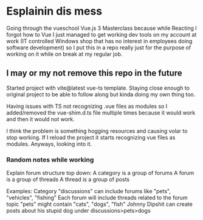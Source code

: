 # Esplainin dis mess

Going through the vueschool Vue.js 3 Masterclass because while Reacting I forgot how to Vue
I just managed to get working dev tools on my account at work (IT controlled Windows shop that has no interest in employees doing software development) so I put this in a repo really just for the purpose of working on it while on break at my regular job.

## I may or my not remove this repo in the future

Started project with vite@latest vue-ts template. Staying close enough to original project to be able to follow along but kinda doing my own thing too.

Having issues with TS not recognizing .vue files as modules so I added/removed the vue-shim.d.ts file multiple times because it would work and then it would not work.

I think the problem is something hogging resources and causing volar to stop working. If I reload the project it starts recognizing vue files as modules. Anyways, looking into it.

### Random notes while working

Explain forum structure top down:
A category is a group of forums
A forum is a group of threads
A thread is a group of posts

Examples:
Category "discussions" can include forums like "pets", "vehicles", "fishing"
Each forum will include threads related to the forum topic
"pets" might contain "cats", "dogs", "fish"
Johnny Dipshit can create posts about his stupid dog under discussions>pets>dogs
